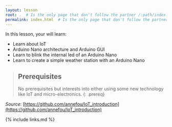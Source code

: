 ```yaml
---
layout: lesson
root: .  # Is the only page that don't follow the partner /:path/index.html
permalink: index.html  # Is the only page that don't follow the partner /:path/index.html
---
```


In this lesson, your will learn:

- Learn about IoT
- Arduino Nano architecture and Arduino GUI
- Learn to blink the internal led of an Arduino Nano
- Learn to create a simple weather station with an Arduino Nano


> ## Prerequisites
>
> No prerequisites but interests into either using some new technology like IoT 
> and micro-electronics.
{: .prereq}

_Source_: [https://github.com/annefou/IoT_introduction](https://github.com/annefou/IoT_introduction)

{% include links.md %}
